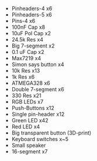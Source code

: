 - Pinheaders-4 x6
- Pinheaders-5 x6
- Pins-4 x6
- 100nF Cap x8
- 10uF Pol Cap x2
- 24.5k Res x4
- Big 7-segment x2
- 0.1 uF Cap x2
- Max7219 x4
- Simon says button x4
- 10k Res x13
- 1k Res x6
- ATMEGA328 x6
- Double 7-segment x6
- 330 Res x21
- RGB LEDs x7
- Push-Buttons x12
- Single pin-header x12
- Green LED x42
- Red LED x4 
- Big transparent button (3D-print)
- Keyboard switches x~5
- Small speaker
- 16-segment x7